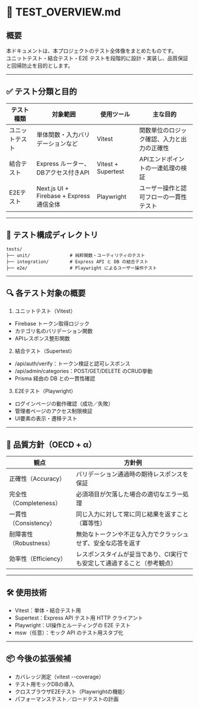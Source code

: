 # 🧪 TEST_OVERVIEW.md

## 概要

本ドキュメントは、本プロジェクトのテスト全体像をまとめたものです。  
ユニットテスト・結合テスト・E2E テストを段階的に設計・実装し、品質保証と回帰防止を目的とします。

---

## ✅ テスト分類と目的

| テスト種類     | 対象範囲                              | 使用ツール              | 主な目的                                      |
|----------------|---------------------------------------|--------------------------|-----------------------------------------------|
| ユニットテスト | 単体関数・入力バリデーションなど       | Vitest                   | 関数単位のロジック確認、入力と出力の正確性   |
| 結合テスト     | Express ルーター、DBアクセス付きAPI    | Vitest + Supertest       | APIエンドポイントの一連処理の検証             |
| E2Eテスト      | Next.js UI + Firebase + Express 通信全体 | Playwright               | ユーザー操作と認可フローの一貫性テスト        |

---

## 📁 テスト構成ディレクトリ

```plaintext
tests/
├── unit/               # 純粋関数・ユーティリティのテスト
├── integration/        # Express API と DB の結合テスト
├── e2e/                # Playwright によるユーザー操作テスト
```

---

## 🔍 各テスト対象の概要
1. ユニットテスト（Vitest）
- Firebase トークン取得ロジック
- カテゴリ名のバリデーション関数
- APIレスポンス整形関数

2. 結合テスト（Supertest）
- /api/auth/verify：トークン検証と認可レスポンス
- /api/admin/categories：POST/GET/DELETE のCRUD挙動
- Prisma 経由の DB との一貫性確認

3. E2Eテスト（Playwright）
- ログインページの動作確認（成功／失敗）
- 管理者ページのアクセス制限検証
- UI要素の表示・遷移テスト

---

## 🎯 品質方針（OECD + α）

| 観点                      | 方針例                                                               |                        
| --------------------------| ------------------------------------------------------------------- |
| 正確性（Accuracy）         | バリデーション通過時の期待レスポンスを保証                              |
| 完全性（Completeness）     | 必須項目が欠落した場合の適切なエラー処理                                |
| 一貫性（Consistency）      | 同じ入力に対して常に同じ結果を返すこと（冪等性）                         |
| 耐障害性（Robustness）     | 無効なトークンや不正な入力でクラッシュせず、安全な応答を返す              |
| 効率性（Efficiency）       | レスポンスタイムが妥当であり、CI実行でも安定して通過すること（参考観点）   |

---

## 🛠 使用技術
- Vitest：単体・結合テスト用
- Supertest：Express API テスト用 HTTP クライアント
- Playwright：UI操作とルーティングの E2E テスト
- msw（任意）：モック API のテスト用スタブ化

---

## 📦 今後の拡張候補
- カバレッジ測定（vitest --coverage）
- テスト用モックDBの導入
- クロスブラウザE2Eテスト（Playwrightの機能）
- パフォーマンステスト／ロードテストの計画



